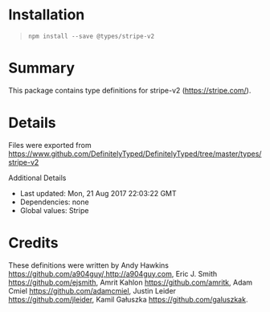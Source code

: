 # Installation
> `npm install --save @types/stripe-v2`

# Summary
This package contains type definitions for stripe-v2 (https://stripe.com/).

# Details
Files were exported from https://www.github.com/DefinitelyTyped/DefinitelyTyped/tree/master/types/stripe-v2

Additional Details
 * Last updated: Mon, 21 Aug 2017 22:03:22 GMT
 * Dependencies: none
 * Global values: Stripe

# Credits
These definitions were written by Andy Hawkins <https://github.com/a904guy/,http://a904guy.com>, Eric J. Smith <https://github.com/ejsmith>, Amrit Kahlon <https://github.com/amritk>, Adam Cmiel <https://github.com/adamcmiel>, Justin Leider <https://github.com/jleider>, Kamil Gałuszka <https://github.com/galuszkak>.
